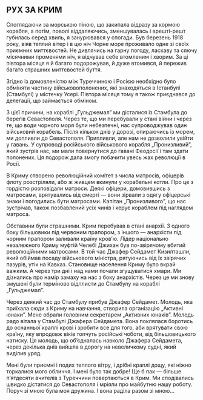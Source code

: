 ## РУХ ЗА КРИМ

Споглядаючи за морською піною, що закипала відразу за кормою корабля, а потім, поволі віддаляючись, зменшувалась і врешті-решт губилась серед хвиль, я занурювався у спогади.
Був березень 1918 року, віяв теплий вітер і в цю ніч Чорне море проживало одне зі своїх приємних миттєвостей.
Не дивлячись на гарну погоду, ласкаву та сяючу місячними променями ніч, я відчував себе втомленим і хворим.
За ці півтора місяця я й багато подорожував, й дуже втомився, й пережив багато страшних миттєвостей буття.

Згідно із домовленістю між Туреччиною і Росією необхідно було обміняти частину військовополонених, які знаходяться в Істанбулі (Стамбулі) у містечку Усері.
Півтора місяця тому я також приєднався до делегації, що займається обміном.

З цієї причини, на кораблі „Гульджемал” ми дісталися із Стамбула до берегів Севастополя.
Через те, що ми перебували у стані війни і через те, що води чорного моря були небезпечні, нас супроводжував один військовий корабель.
Після кількох днів у дорозі, опираючись із морем, ми допливли до Севастополя.
Припливли, але нам не дозволили увійти у гавань.
У супроводі російського військового корабля „Пронизливий”, який зустрів нас, ми мали повернутися до гавані Феодосії і там здати полонених.
Ця подорож дала змогу побачити увесь жах революції в Росії.

В Криму створено революційний комітет з числа матросів, офіцерів флоту розстріляли, або ж живцем вкинули у корабельні котли.
Про це з гордістю розповідали матроси.
Деякі офіцери, домовившись з матросами, врятувались від смерті — вони зірвали з одягу офіцерські знаки і погодились бути матросами.
Капітан „Пронизливого”, що нас зустрічав, також позбавлений усіх чинів і керує кораблем під наглядом матроса.

Обставини були страшними.
Крим перебував в стані анархії.
З одного боку більшовики під червоним прапором, з іншого — анархісти під чорним прапором заливали країну кров’ю.
Лідер національно незалежного Криму муфтій Челебі Джихан був по-звірячому вбитий революційними матросами.
В той час Джафер Сейдамет Кизилташли, який обіймав посаду військового міністра, рятуючись від їх звірячих пазурів, утік на Кавказ.
Становище населення Криму було вкрай важким.
А через три дні і над нами почали згущуватися хмари.
Ми дізнались про намір замаху на нас з боку анархістів.
Через це ми знову змушені були терміново відплисти до Стамбулу на кораблі „Гульджемал”.

Через деякий час до Стамбулу прибув Джафер Сейдамет.
Молодь, яка приїхала сюди з Криму на навчання, створила організацію „Активні юнаки”.
Мене обрали головним секретарем „Активних юнаків”.
Молодь радо вітала у Стамбулі Джафера Сейдамета.
Вона поклялася боротись до оснанньої краплі крові і зробити все для того, аби врятувати свою країну, яку впродовж віків топчуть російські чоботи, від більшовицького натиску.
Ця молодь, що об’єдналась навколо Джафера Сейдамета, через декілька днів вийшла в дорогу на невеличкому судні, який виділив уряд.


Мені були приємні і подих теплого вітру, і дрібні краплі дощу, які ніжно торкалися мого обличчя.
І мені було так добре!
Ще б пак — більше п’ятдесяти вчителів з Туреччини повертаються в Крим.
Ми сподівались швидко дістатися до Севастополя і мріяли про майбутню нашу роботу.
Поруч зі мною була моя дружина.
І вона раділа разом зі мною...
